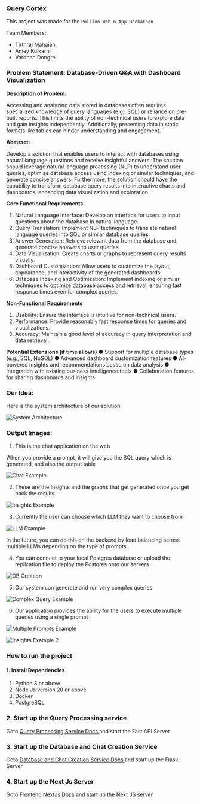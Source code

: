 ### Query Cortex

This project was made for the `Pulzion Web n App Hackathon`

Team Members:
- Tirthraj Mahajan
- Amey Kulkarni
- Vardhan Dongre

### Problem Statement: Database-Driven Q&A with Dashboard Visualization

__Description of Problem:__

Accessing and analyzing data stored in databases often requires specialized knowledge of query
languages (e.g., SQL) or reliance on pre-built reports. This limits the ability of non-technical users
to explore data and gain insights independently. Additionally, presenting data in static formats like
tables can hinder understanding and engagement.

__Abstract:__

Develop a solution that enables users to interact with databases using natural language
questions and receive insightful answers. The solution should leverage natural language
processing (NLP) to understand user queries, optimize database access using indexing or similar
techniques, and generate concise answers. Furthermore, the solution should have the capability
to transform database query results into interactive charts and dashboards, enhancing data
visualization and exploration.

__Core Functional Requirements__

1. Natural Language Interface: Develop an interface for users to input questions about
the database in natural language.
2. Query Translation: Implement NLP techniques to translate natural language queries
into SQL or similar database queries.
3. Answer Generation: Retrieve relevant data from the database and generate concise
answers to user queries.
4. Data Visualization: Create charts or graphs to represent query results visually.
5. Dashboard Customization: Allow users to customize the layout, appearance, and
interactivity of the generated dashboards.
6. Database Indexing and Optimization: Implement indexing or similar techniques to
optimize database access and retrieval, ensuring fast response times even for complex
queries.

__Non-Functional Requirements__

1. Usability: Ensure the interface is intuitive for non-technical users.
2. Performance: Provide reasonably fast response times for queries and visualizations.
3. Accuracy: Maintain a good level of accuracy in query interpretation and data retrieval.

__Potential Extensions (if time allows)__
● Support for multiple database types (e.g., SQL, NoSQL)
● Advanced dashboard customization features
● AI-powered insights and recommendations based on data analysis
● Integration with existing business intelligence tools
● Collaboration features for sharing dashboards and insights


### Our Idea:

Here is the system architecture of our solution

![System Architecture](system-architecture.png)



### Output Images:

1. This is the chat application on the web

When you provide a prompt, it will give you the SQL query which is generated, and also the output table

![Chat Example](public/Chat%20Example%201.png)

2. These are the Insights and the graphs that get generated once you get back the results

![Insights Example](public/Chat%20Example%202.png)

3. Currently the user can choose which LLM they want to choose from

![LLM Example](public/Chat%20Example%203.png)

In the future, you can do this on the backend by load balancing across multiple LLMs depending on the type of prompts

4. You can connect to your local Postgres database or upload the replication file to deploy the Postgres onto our servers

![DB Creation](public/Chat%20Example%204.png)

5. Our system can generate and run very complex queries

![Complex Query Example](public/Chat%20Example%205.png)

6. Our application provides the ability for the users to execute multiple queries using a single prompt

![Multiple Prompts Example](public/Chat%20Example%206.png)

![Insights Example 2](public/Chat%20Example%207.png)

### How to run the project

#### 1. Install Dependencies
1. Python 3 or above
2. Node Js version 20 or above
3. Docker
4. PostgreSQL

### 2. Start up the Query Processing service

Goto <a href="https://github.com/tirthraj07/Query-Cortex/blob/main/backend/fastapi_app/README.md"> Query Processing Service Docs </a> and start the Fast API Server

### 3. Start up the Database and Chat Creation Service

Goto <a href="https://github.com/tirthraj07/Query-Cortex/blob/main/backend/flask_app/README.md"> Database and Chat Creation Service Docs </a> and start up the Flask Server

### 4. Start up the Next Js Server

Goto <a href="https://github.com/tirthraj07/Query-Cortex/blob/main/frontend/README.md"> Frontend NextJs Docs </a> and start up the Next JS server

